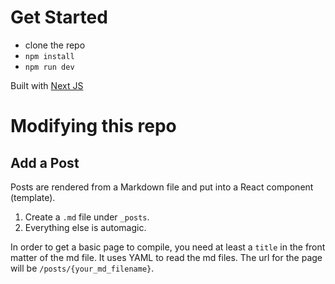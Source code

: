 # Get Started
- clone the repo
- `npm install`
- `npm run dev`

Built with [Next JS](https://nextjs.org/)

# Modifying this repo
## Add a Post
Posts are rendered from a Markdown file and put into a React component (template).

1. Create a `.md` file under `_posts`. 
2. Everything else is automagic.

In order to get a basic page to compile, you need at least a `title` in the front matter of the md file. It uses YAML to read the md files. The url for the page will be `/posts/{your_md_filename}`.
